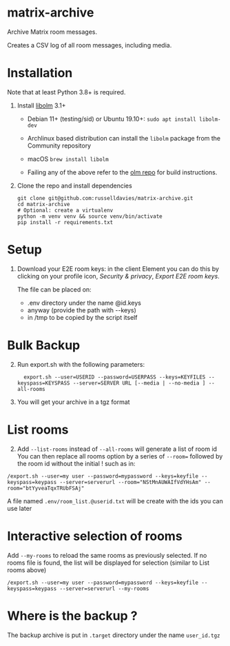 # matrix-archive

Archive Matrix room messages.

Creates a CSV log of all room messages, including media.

# Installation

Note that at least Python 3.8+ is required.

1. Install [libolm](https://gitlab.matrix.org/matrix-org/olm) 3.1+

    - Debian 11+ (testing/sid) or Ubuntu 19.10+: `sudo apt install libolm-dev`

    - Archlinux based distribution can install the `libolm` package from the Community repository

    - macOS `brew install libolm`

    - Failing any of the above refer to the [olm
      repo](https://gitlab.matrix.org/matrix-org/olm) for build instructions.

2. Clone the repo and install dependencies
    ```
    git clone git@github.com:russelldavies/matrix-archive.git
    cd matrix-archive
    # Optional: create a virtualenv
    python -m venv venv && source venv/bin/activate
    pip install -r requirements.txt
    ```

# Setup

1. Download your E2E room keys: in the client Element you can do this by
   clicking on your profile icon, _Security & privacy_, _Export E2E room keys_.

   The file can be placed on:
   * .env directory under the name @id.keys
   * anyway (provide the path with --keys)
   * in /tmp to be copied by the script itself

# Bulk Backup

2. Run export.sh with the following parameters:
	```
      export.sh --user=USERID --password=USERPASS --keys=KEYFILES --keyspass=KEYSPASS --server=SERVER URL [--media | --no-media ] --all-rooms
	```
3. You will get your archive in a tgz format

# List rooms

2. Add `--list-rooms` instead of `--all-rooms` will generate a list of room id
You can then replace all rooms option by a series of `--room=` followed by the room id without the initial ! such as in:

```
/export.sh --user=my user --password=mypassword --keys=keyfile --keyspass=keypass --server=serverurl --room="NStMnAUWAIfVdYHsAm" --room="btYyveaTqxTRUbFSAj"
```

A file named `.env/room_list.@userid.txt` will be create with the ids you can use later

# Interactive selection of rooms

Add `--my-rooms` to reload the same rooms as previously selected. If no rooms file is found, the list will be displayed for selection (similar to List rooms above)

```
/export.sh --user=my user --password=mypassword --keys=keyfile --keyspass=keypass --server=serverurl --my-rooms
```

# Where is the backup ?

The backup archive is put in `.target` directory under the name `user_id.tgz`

